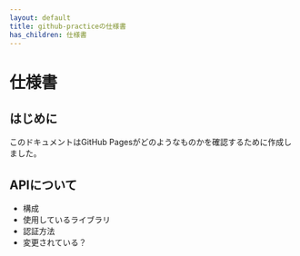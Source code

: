 ```yaml
---
layout: default
title: github-practiceの仕様書
has_children: 仕様書
---
```


# 仕様書
## はじめに
このドキュメントはGitHub Pagesがどのようなものかを確認するために作成しました。

## APIについて
- 構成
- 使用しているライブラリ
- 認証方法
- 変更されている？
